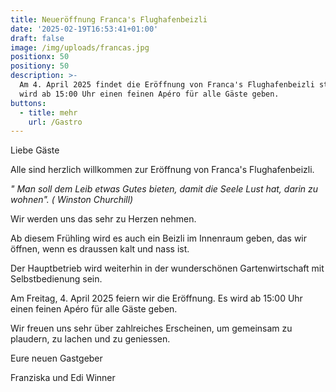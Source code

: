```yaml
---
title: Neueröffnung Franca's Flughafenbeizli
date: '2025-02-19T16:53:41+01:00'
draft: false
image: /img/uploads/francas.jpg
positionx: 50
positiony: 50
description: >-
  Am 4. April 2025 findet die Eröffnung von Franca's Flughafenbeizli statt. Es
  wird ab 15:00 Uhr einen feinen Apéro für alle Gäste geben.
buttons:
  - title: mehr
    url: /Gastro
---
```

Liebe Gäste

​Alle sind herzlich willkommen zur Eröffnung von Franca's Flughafenbeizli.

_​" Man soll dem Leib etwas Gutes bieten, damit die Seele Lust hat, darin zu wohnen". ( Winston Churchill)_

​Wir werden uns das sehr zu Herzen nehmen.

​Ab diesem Frühling wird es auch ein Beizli im Innenraum geben, das wir öffnen, wenn es draussen kalt und nass ist.

Der Hauptbetrieb wird weiterhin in der wunderschönen Gartenwirtschaft mit Selbstbedienung sein.

Am Freitag, 4. April 2025 feiern wir die Eröffnung. Es wird ab 15:00 Uhr einen feinen Apéro für alle Gäste geben.

​Wir freuen uns sehr über zahlreiches Erscheinen, um gemeinsam zu plaudern, zu lachen und zu geniessen.

​Eure neuen Gastgeber

Franziska und Edi Winner
